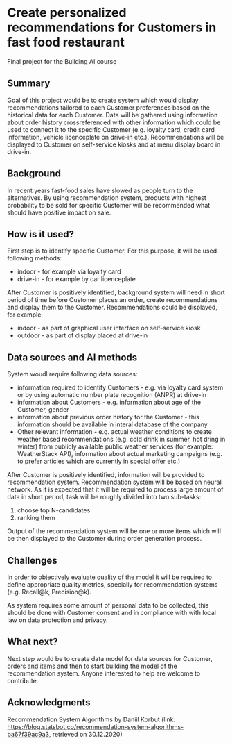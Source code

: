 # Create personalized recommendations for Customers in fast food restaurant

Final project for the Building AI course

## Summary

Goal of this project would be to create system which would display recommendations tailored to each Customer preferences based on the historical data for each Customer. Data will be gathered using information about order history crossreferenced with other information which could be used to connect it to the specific Customer (e.g. loyalty card, credit card information, vehicle licenceplate on drive-in etc.). Recommendations will be displayed to Customer on self-service kiosks and at menu display board in drive-in.


## Background

In recent years fast-food sales have slowed as people turn to the alternatives. By using recommendation system, products with highest probability to be sold for specific Customer will be recommended what should have positive impact on sale. 

## How is it used?
First step is to identify specific Customer. For this purpose, it will be used following methods:
- indoor - for example via loyalty card
- drive-in - for example by car licenceplate

After Customer is positively identified, background system will need in short period of time before Customer places an order, create recommendations and display them to the Customer. Recommendations could be displayed, for example:
- indoor - as part of graphical user interface on self-service kiosk
- outdoor - as part of display placed at drive-in

## Data sources and AI methods
System woudl require following data sources:
- information required to identify Customers - e.g. via loyalty card system or by using automatic number plate recognition (ANPR) at drive-in
- information about Customers - e.g. information about age of the Customer, gender
- information about previous order history for the Customer - this information should be available in interal database of the company
- Other relevant information - e.g. actual weather conditions to create weather based recommendations (e.g. cold drink in summer, hot dring in winter) from publicly available public weather services (for example: WeatherStack API), information about actual marketing campaigns (e.g. to prefer articles which are currently in special offer etc.)

After Customer is positively identified, information will be provided to recommendation system. Recommendation system will be based on neural network. As it is expected that it will be required to process large amount of data in short period, task will be roughly divided into two sub-tasks:
1. choose top N-candidates
2. ranking them

Output of the recommendation system will be one or more items which will be then displayed to the Customer during order generation process.

## Challenges

In order to objectively evaluate quality of the model it will be required to define appropriate quality metrics, specially for recommendation systems (e.g. Recall@k, Precision@k).

As system requires some amount of personal data to be collected, this should be done with Customer consent and in compliance with with local law on data protection and privacy. 

## What next?

Next step would be to create data model for data sources for Customer, orders and items and then to start building the model of the recommendation system. Anyone interested to help are welcome to contribute.

## Acknowledgments
Recommendation System Algorithms by Daniil Korbut (link: https://blog.statsbot.co/recommendation-system-algorithms-ba67f39ac9a3, retrieved on 30.12.2020)
